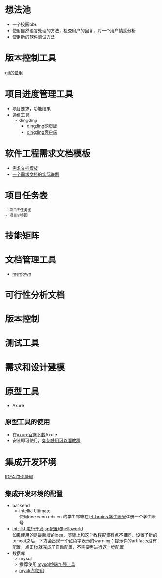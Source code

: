 #  想法池
- 一个校园bbs
- 使用自然语言处理的方法，检查用户的回复，对一个用户情感分析
- 使用新的软件测试方法

# 版本控制工具
[git的使用](https://www.jianshu.com/p/67afe711c731)
# 项目进度管理工具
- 项目要求，功能结果
- 通信工具
    - dingding
        - [dingding网页版](https://im.dingtalk.com)
        - [dingding客户端](https://tms.dingtalk.com/markets/dingtalk/download?spm=a3140.8736650.2231602.9.517c5c8coj7u5y&source=1001&lwfrom=20171202020920642360610305)
# 软件工程需求文档模板
- [需求文档模板](https://blog.csdn.net/qq_33556185/article/details/51745708)
- [一个需求文档的实际举例](https://wenku.baidu.com/view/2c8a2e2a3169a4517723a3d3.html)
# 项目任务表
    - 项目子任务图
    - 项目甘特图
# 技能矩阵
# 文档管理工具

- [mardown](https://im.dingtalk.com)

# 可行性分析文档
# 版本控制
# 测试工具
# 需求和设计建模
# 原型工具
- Axure
## 原型工具的使用
- 在[Axure官网下载](https://www.axure.com/download)Axure
- 安装即可使用，[如何使用可以看教程](http://www.woshipm.com/rp/39203.html)
# 集成开发环境
[IDEA 的快捷键](http://wiki.jikexueyuan.com/project/intellij-idea-tutorial/keymap-introduce.html)
## 集成开发环境的配置

- backend
    - intelliJ Ultimate
    <br>使用one.ccnu.edu.cn 的学生邮箱在[jet-brains 学生账号](https://www.jetbrains.com/zh/student/)注册一个学生账号
- [intelliJ 进行开发jsp配置和helloworld](https://www.jianshu.com/p/9684e90cf7b5)<br>
如果使用的是最新版的idea，实际上和这个教程配置有点不相同，设置了新的tomcat之后，下方会出现一个红色字表示的warning：提示你的artifacts没有配置，点击fix就完成了自动配置，不需要再进行这一步配置
- 数据库
    - mysql
    - 推荐使用 [mysql终端加强工具](https://www.cnblogs.com/EasonJim/p/9041991.html)
    - [mycli 的使用](https://linux.cn/article-8575-1.html) 
